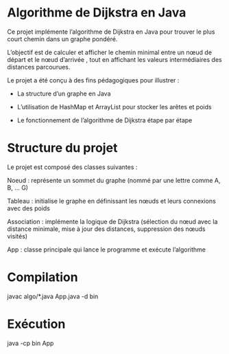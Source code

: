 # Algorithme de Dijkstra en Java

Ce projet implémente l’algorithme de Dijkstra en Java pour trouver le plus court chemin dans un graphe pondéré.

L’objectif est de calculer et afficher le chemin minimal entre un nœud de départ  et le nœud d’arrivée , tout en affichant les valeurs intermédiaires des distances parcourues.

Le projet a été conçu à des fins pédagogiques pour illustrer :

- La structure d’un graphe en Java

- L’utilisation de HashMap et ArrayList pour stocker les arêtes et poids

- Le fonctionnement de l’algorithme de Dijkstra étape par étape


# Structure du projet

Le projet est composé des classes suivantes :

Noeud : représente un sommet du graphe (nommé par une lettre comme A, B, … G)

Tableau : initialise le graphe en définissant les nœuds et leurs connexions avec des poids

Association : implémente la logique de Dijkstra (sélection du nœud avec la distance minimale, mise à jour des distances, suppression des nœuds visités)

App : classe principale qui lance le programme et exécute l’algorithme



# Compilation
javac algo/*.java App.java -d bin

# Exécution
java -cp bin App
